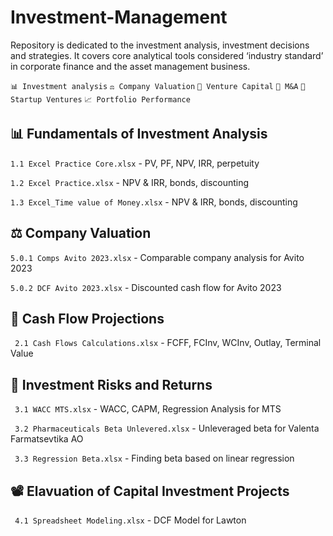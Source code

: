 # Investment-Management

Repository is dedicated to the investment analysis, investment decisions and strategies. It covers core analytical tools considered ‘industry standard’ in corporate finance and the asset management business. 

```📊 Investment analysis``` ```⚖️ Company Valuation``` ```💸 Venture Capital``` ```🛒 M&A``` ```🦄 Startup Ventures``` ```📈 Portfolio Performance```

## 📊 Fundamentals of Investment Analysis

```1.1 Excel Practice Core.xlsx``` - PV, PF, NPV, IRR, perpetuity

```1.2 Excel Practice.xlsx``` - NPV & IRR, bonds, discounting

```1.3 Excel_Time value of Money.xlsx``` - NPV & IRR, bonds, discounting

## ⚖️ Company Valuation

```5.0.1 Comps Avito 2023.xlsx``` - Comparable company analysis for Avito 2023

```5.0.2 DCF Avito 2023.xlsx``` - Discounted cash flow for Avito 2023

## 🔭 Cash Flow Projections

``` 2.1 Cash Flows Calculations.xlsx``` - FCFF, FCInv, WCInv, Outlay, Terminal Value

## 🎢 Investment Risks and Returns

``` 3.1 WACC MTS.xlsx``` -  WACC, CAPM, Regression Analysis for MTS

``` 3.2 Pharmaceuticals Beta Unlevered.xlsx``` -  Unleveraged beta for Valenta Farmatsevtika AO

``` 3.3 Regression Beta.xlsx``` -  Finding beta based on linear regression

## 📽 Elavuation of Capital Investment Projects

``` 4.1 Spreadsheet Modeling.xlsx``` -  DCF Model for Lawton

